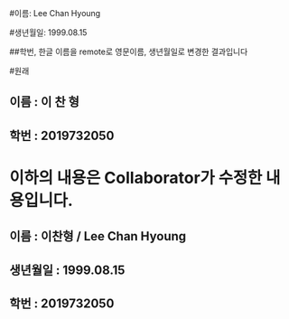 #이름: Lee Chan Hyoung  

#생년월일: 1999.08.15  


##학번, 한글 이름을 remote로 영문이름, 생년월일로 변경한 결과입니다  

#원래  

## 이름 : 이 찬 형

## 학번 : 2019732050

# 이하의 내용은 Collaborator가 수정한 내용입니다.

## 이름 : 이찬형 / Lee Chan Hyoung
## 생년월일 : 1999.08.15
## 학번 : 2019732050